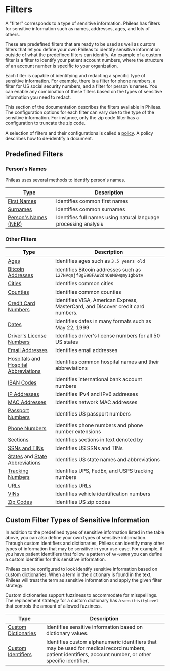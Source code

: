 # Filters

A "filter" corresponds to a type of sensitive information. Phileas has filters for sensitive information such as names, addresses, ages, and lots of others.

These are predefined filters that are ready to be used as well as custom filters that let you define your own Phileas to identify sensitive information outside of what the predefined filters can identify. An example of a custom filter is a filter to identify your patient account numbers, where the structure of an account number is specific to your organization.

Each filter is capable of identifying and redacting a specific type of sensitive information. For example, there is a filter for phone numbers, a filter for US social security numbers, and a filter for person's names. You can enable any combination of these filters based on the types of sensitive information you need to redact.

This section of the documentation describes the filters available in Phileas. The configuration options for each filter can vary due to the type of the sensitive information. For instance, only the zip code filter has a configuration to truncate the zip code.

A selection of filters and their configurations is called a [policy](policies_README.md). A policy describes how to de-identify a document.

## Predefined Filters

### Person's Names

Phileas uses several methods to identify person's names.

| Type                                                         | Description                                                      |
| ------------------------------------------------------------ | ---------------------------------------------------------------- |
| [First Names](first-names.md)                | Identifies common first names                                    |
| [Surnames](surnames.md)                      | Identifies common surnames                                       |
| [Person's Names (NER)](persons-names-ner.md) | Identifies full names using natural language processing analysis |

### Other Filters

| Type                                                                                                  | Description                                                                      |
| ----------------------------------------------------------------------------------------------------- | -------------------------------------------------------------------------------- |
| [Ages](ages.md)                                                                      | Identifies ages such as `3.5 years old`                                          |
| [Bitcoin Addresses](bitcoin-addresses.md)                                            | Identifies Bitcoin addresses such as `127NVqnjf8gB9BFAW2dnQeM6wqmy1gbGtv`        |
| [Cities](cities.md)                                                                         | Identifies common cities                                                         |
| [Counties](counties.md)                                                                     | Identifies common counties                                                       |
| [Credit Card Numbers](credit-cards.md)                                               | Identifies VISA, American Express, MasterCard, and Discover credit card numbers. |
| [Dates](dates.md)                                                                    | Identifies dates in many formats such as May 22, 1999                            |
| [Driver's License Numbers](drivers-license-numbers.md)                               | Identifies driver's license numbers for all 50 US states                         |
| [Email Addresses](email-addresses.md)                                                | Identifies email addresses                                                       |
| [Hospitals](hospitals.md) and [Hospital Abbreviations](hospital-abbreviations.md) | Identifies common hospital names and their abbreviations                         |
| [IBAN Codes](iban-codes.md)                                                          | Identifies international bank account numbers                                    |
| [IP Addresses](ip-addresses.md)                                                      | Identifies IPv4 and IPv6 addresses                                               |
| [MAC Addresses](mac-addresses.md)                                                    | Identifies network MAC addresses                                                 |
| [Passport Numbers](passport-numbers.md)                                              | Identifies US passport numbers                                                   |
| [Phone Numbers](phone-numbers.md)                                                    | Identifies phone numbers and phone number extensions                             |
| [Sections](sections.md)                                                              | Identifies sections in text denoted by                                           |
| [SSNs and TINs](ssns-and-tins.md)                                                    | Identifies US SSNs and TINs                                                      |
| [States](states.md) and [State Abbreviations](state-abbreviations.md)             | Identifies US state names and abbreviations                                      |
| [Tracking Numbers](tracking-numbers.md)                                              | Identifies UPS, FedEx, and USPS tracking numbers                                 |
| [URLs](urls.md)                                                                      | Identifies URLs                                                                  |
| [VINs](vins.md)                                                                      | Identifies vehicle identification numbers                                        |
| [Zip Codes](zip-codes.md)                                                            | Identifies US zip codes                                                          |

## Custom Filter Types of Sensitive Information

In addition to the predefined types of sensitive information listed in the table above, you can also define your own types of sensitive information. Through custom identifiers and dictionaries, Phileas can identify many other types of information that may be sensitive in your use-case. For example, if you have patient identifiers that follow a pattern of `AA-00000` you can define a custom identifier for this sensitive information.

Phileas can be configured to look identify sensitive information based on custom dictionaries. When a term in the dictionary is found in the text, Phileas will treat the term as sensitive information and apply the given filter strategy.

Custom dictionaries support fuzziness to accommodate for misspellings. The replacement strategy for a custom dictionary has a `sensitivityLevel` that controls the amount of allowed fuzziness.

| Type                                                | Description                                                                                                                                                |
| --------------------------------------------------- | ---------------------------------------------------------------------------------------------------------------------------------------------------------- |
| [Custom Dictionaries](dictionary.md) | Identifies sensitive information based on dictionary values.                                                                                               |
| [Custom Identifiers](identifier.md)  | Identifies custom alphanumeric identifiers that may be used for medical record numbers, patient identifiers, account number, or other specific identifier. |
